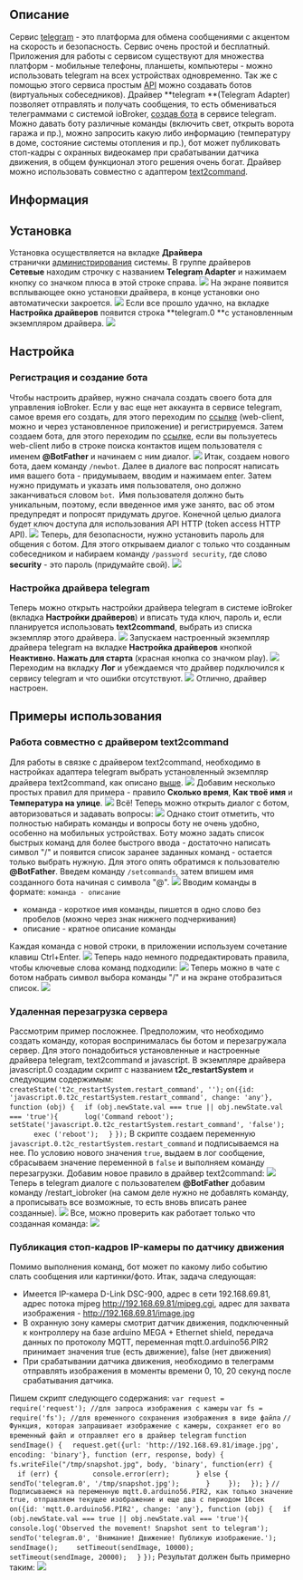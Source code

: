 
## Описание

Сервис [telegram](https://telegram.org/) - это платформа для обмена сообщениями с акцентом на скорость и безопасность. Сервис очень простой и бесплатный. Приложения для работы с сервисом существуют для множества платформ - мобильные телефоны, планшеты, компьютеры - можно использовать telegram на всех устройствах одновременно. Так же с помощью этого сервиса простым [API](https://core.telegram.org/bots/api) можно создавать ботов (виртуальных собеседников). Драйвер **telegram **(Telegram Adapter) позволяет отправлять и получать сообщения, то есть обмениваться телеграммами с системой ioBroker, [создав бота](https://core.telegram.org/bots/faq#how-do-i-create-a-bot) в сервисе telegram. Можно давать боту различные команды (включить свет, открыть ворота гаража и пр.), можно запросить какую либо информацию (температуру в доме, состояние системы отопления и пр.), бот может публиковать стоп-кадры с охранных видеокамер при срабатывании датчика движения, в общем функционал этого решения очень богат. Драйвер можно использовать совместно с адаптером [text2command](http://www.iobroker.net/?page_id=4459&lang=ru).

## Информация


## <span id="i-3">Установка</span>

Установка осуществляется на вкладке **Драйвера** странички [администрирования](http://www.iobroker.net/?page_id=3800&lang=ru) системы. В группе драйверов **Сетевые** находим строчку с названием **Telegram Adapter** и нажимаем кнопку со значком плюса в этой строке справа. [![](http://www.iobroker.net/wp-content/uploads//telegram-install1.jpg)](http://www.iobroker.net/wp-content/uploads//telegram-install1.jpg) На экране появится всплывающее окно установки драйвера, в конце установки оно автоматически закроется. [![](http://www.iobroker.net/wp-content/uploads//telegram-install2.jpg)](http://www.iobroker.net/wp-content/uploads//telegram-install2.jpg) Если все прошло удачно, на вкладке **Настройка драйверов** появится строка **telegram.0 **с установленным экземпляром драйвера. [![](img/telegram-install3.jpg)](img/telegram-install3.jpg)

## <span id="i-3">Настройка</span>

### Регистрация и создание бота

Чтобы настроить драйвер, нужно сначала создать своего бота для управления ioBroker. Если у вас еще нет аккаунта в сервисе telegram, самое время его создать, для этого переходим по [ссылке](https://web.telegram.org/#/login) (web-client, можно и через установленное приложение) и регистрируемся. Затем создаем бота, для этого переходим по [ссылке](https://telegram.me/botfather), если вы пользуетесь web-client либо в строке поиска контактов ищем пользователя с именем **@BotFather** и начинаем с ним диалог. [![](http://www.iobroker.net/wp-content/uploads//telegram-setting1.jpg)](http://www.iobroker.net/wp-content/uploads//telegram-setting1.jpg) Итак, создаем нового бота, даем команду `/newbot`. Далее в диалоге вас попросят написать имя вашего бота - придумываем, вводим и нажимаем enter. Затем нужно придумать и указать имя пользователя, оно должно заканчиваться словом `bot`.  Имя пользователя должно быть уникальным, поэтому, если введенное имя уже занято, вас об этом предупредят и попросят придумать другое. Конечной целью диалога будет ключ доступа для использования API HTTP (token access HTTP API). [![](http://www.iobroker.net/wp-content/uploads//telegram-setting2.jpg)](http://www.iobroker.net/wp-content/uploads//telegram-setting2.jpg) Теперь, для безопасности, нужно установить пароль для общения с ботом. Для этого открываем диалог с только что созданным собеседником и набираем команду `/password security`, где слово **security** - это пароль (придумайте свой). [![](img/telegram-setting3.jpg)](img/telegram-setting3.jpg)

### Настройка драйвера telegram

Теперь можно открыть настройки драйвера telegram в системе ioBroker (вкладка **Настройки драйверов**) и вписать туда ключ, пароль и, если планируется использовать **text2command**, выбрать из списка экземпляр этого драйвера. [![](http://www.iobroker.net/wp-content/uploads//telegram-setting4.jpg)](http://www.iobroker.net/wp-content/uploads//telegram-setting4.jpg) Запускаем настроенный экземпляр драйвера telegram на вкладке **Настройка драйверов** кнопкой **Неактивно. Нажать для старта** (красная кнопка со значком play). [![](http://www.iobroker.net/wp-content/uploads//telegram-setting5.jpg)](http://www.iobroker.net/wp-content/uploads//telegram-setting5.jpg) Переходим на вкладку **Лог** и убеждаемся что драйвер подключился к сервису telegram и что ошибки отсутствуют. [![](img/telegram-setting6.jpg)](img/telegram-setting6.jpg) Отлично, драйвер настроен.

## Примеры использования

### Работа совместно с драйвером text2command

Для работы в связке с драйвером text2command, необходимо в настройках адаптера telegram выбрать установленный экземпляр драйвера text2command, как описано [выше](http://www.iobroker.net/?page_id=4492&lang=ru#_telegram). [![](http://www.iobroker.net/wp-content/uploads//telegram-setting4.jpg)](http://www.iobroker.net/wp-content/uploads//telegram-setting4.jpg) Добавим несколько простых правил для примера - правило **Сколько время**, **Как твоё имя** и **Температура на улице**. [![](http://www.iobroker.net/wp-content/uploads//telegram-use1.jpg)](http://www.iobroker.net/wp-content/uploads//telegram-use1.jpg) Всё! Теперь можно открыть диалог с ботом, авторизоваться и задавать вопросы: [![](http://www.iobroker.net/wp-content/uploads//telegram-use2.jpg)](http://www.iobroker.net/wp-content/uploads//telegram-use2.jpg) Однако стоит отметить, что полностью набирать команды и вопросы боту не очень удобно, особенно на мобильных устройствах. Боту можно задать список быстрых команд для более быстрого ввода - достаточно написать символ "/" и появится список заранее заданных команд - остается только выбрать нужную. Для этого опять обратимся к пользователю **@BotFather**. Введем команду `/setcommands`, затем впишем имя созданного бота начиная с символа "@". [![](img/telegram-use3.jpg)](img/telegram-use3.jpg) Вводим команды в формате: `команда - описание`

*   команда - короткое имя команды, пишется в одно слово без пробелов (можно через знак нижнего подчеркивания)
*   описание - кратное описание команды

Каждая команда с новой строки, в приложении используем сочетание клавиш Ctrl+Enter. [![](http://www.iobroker.net/wp-content/uploads//telegram-use4.jpg)](http://www.iobroker.net/wp-content/uploads//telegram-use4.jpg) Теперь надо немного подредактировать правила, чтобы ключевые слова команд подходили: [![](http://www.iobroker.net/wp-content/uploads//telegram-use5.jpg)](http://www.iobroker.net/wp-content/uploads//telegram-use5.jpg) Теперь можно в чате с ботом набрать символ выбора команды "/" и на экране отобразиться список. [![](img/telegram-use6.jpg)](img/telegram-use6.jpg)

### Удаленная перезагрузка сервера

Рассмотрим пример посложнее. Предположим, что необходимо создать команду, которая воспринималась бы ботом и перезагружала сервер. Для этого понадобиться установленные и настроенные драйвера telegram, text2command и javascript. В экземпляре драйвера javascript.0 создадим скрипт с названием **t2c_restartSystem** и следующим содержимым: `createState('t2c_restartSystem.restart_command', '');` `on({id: 'javascript.0.t2c_restartSystem.restart_command', change: 'any'}, function (obj) {` `  if (obj.newState.val === true || obj.newState.val === 'true'){` `      log('Command reboot');` `      setState('javascript.0.t2c_restartSystem.restart_command', 'false');` `      exec ('reboot');` `  }` `});` В скрипте создаем переменную `javascript.0.t2c_restartSystem.restart_command` и подписываемся на нее. По условию нового значения `true`, выдаем в лог сообщение, сбрасываем значение переменной в `false` и выполняем команду перезагрузки. Добавим новое правило в драйвер text2command: [![](http://www.iobroker.net/wp-content/uploads//telegram-use7.jpg)](http://www.iobroker.net/wp-content/uploads//telegram-use7.jpg) Теперь в telegram диалоге с пользователем **@BotFather** добавим команду /restart_iobroker (на самом деле нужно не добавлять команду, а прописывать все возможные, то есть вновь вписать ранее созданные). [![](http://www.iobroker.net/wp-content/uploads//telegram-use8.jpg)](http://www.iobroker.net/wp-content/uploads//telegram-use8.jpg) Все, можно проверить как работает только что созданная команда: [![](img/telegram-use9.jpg)](img/telegram-use9.jpg)

### Публикация стоп-кадров IP-камеры по датчику движения

Помимо выполнения команд, бот может по какому либо событию слать сообщения или картинки/фото. Итак, задача следующая:

*   Имеется IP-камера D-Link DSC-900, адрес в сети 192.168.69.81, адрес потока mjpeg http://192.168.69.81/mjpeg.cgi, адрес для захвата изображения - http://192.168.69.81/image.jpg
*   В охранную зону камеры смотрит датчик движения, подключенный к контроллеру на базе arduino MEGA + Ethernet shield, передача данных по протоколу MQTT, переменная mqtt.0.arduino56.PIR2 принимает значения true (есть движение), false (нет движения)
*   При срабатывании датчика движения, необходимо в телеграмм отправлять изображения в моменты времени 0, 10, 20 секунд после срабатывания датчика.

Пишем скрипт следующего содержания: `var request = require('request'); //для запроса изображения с камеры` `var fs = require('fs'); //для временного сохранения изображения в виде файла` `//Функция, которая запрашивает изображение с камеры, сохраняет его во временный файл и отправляет его в драйвер telegram` `function sendImage() {` `  request.get({url: 'http://192.168.69.81/image.jpg', encoding: 'binary'}, function (err, response, body) {` `    fs.writeFile("/tmp/snapshot.jpg", body, 'binary', function(err) {` `      if (err) {` `        console.error(err);` `      } else {` `        sendTo('telegram.0', '/tmp/snapshot.jpg');` `      }` `    });` `  });` `}` `//Подписываемся на переменную mqtt.0.arduino56.PIR2, как только значение true, отправляем текущее изображение и еще два с периодом 10сек` `on({id: 'mqtt.0.arduino56.PIR2', change: 'any'}, function (obj) {` `  if (obj.newState.val === true || obj.newState.val === 'true'){` `    console.log('Оbserved the movement! Snapshot sent to telegram');` `    sendTo('telegram.0', 'Внимание! Движение! Публикую изображение.');` `    sendImage();` `    setTimeout(sendImage, 10000);` `    setTimeout(sendImage, 20000);` `  }` `});` Результат должен быть примерно таким: [![](img/telegram-use10.jpg)](img/telegram-use10.jpg)